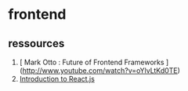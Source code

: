 frontend
========

## ressources ##
1. [ Mark Otto : Future of Frontend Frameworks ]
(http://www.youtube.com/watch?v=oYlvLtKd0TE)
2. [Introduction to React.js](http://www.youtube.com/watch?v=XxVg_s8xAms)

